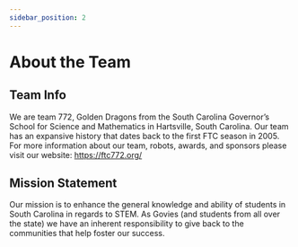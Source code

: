 ```yaml
---
sidebar_position: 2
---
```


# About the Team

## Team Info
We are team 772, Golden Dragons from the South Carolina Governor’s School for Science and Mathematics in Hartsville, South Carolina. Our team has an expansive history that dates back to the first FTC season in 2005. For more information about our team, robots, awards, and sponsors please visit our website: https://ftc772.org/

## Mission Statement
Our mission is to enhance the general knowledge and ability of students in South Carolina in regards to STEM. As Govies (and students from all over the state) we have an inherent responsibility to give back to the communities that help foster our success.
